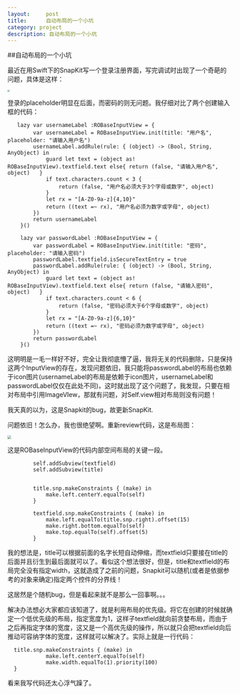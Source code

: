 ```yaml
---
layout:     post
title:      自动布局的一个小坑
category: project
description: 自动布局的一个小坑
---
```



##自动布局的一个小坑

最近在用Swift下的SnapKit写一个登录注册界面，写完调试时出现了一个奇葩的问题，具体是这样：

<img src="https://github.com/xiaobaiso/xiaobaiso.github.io/raw/master/image/自动布局的一个小坑1.png" style="zoom:30%" />

登录的placeholder明显在后面，而密码的则无问题。我仔细对比了两个创建输入框的代码：

```
   lazy var usernameLabel :ROBaseInputView = {
        var usernameLabel = ROBaseInputView.init(title: "用户名", placeholder: "请输入用户名")
        usernameLabel.addRule(rule: { (object) -> (Bool, String, AnyObject) in
            guard let text = (object as! ROBaseInputView).textfield.text else{ return (false, "请输入用户名", object)   }
            if text.characters.count < 3 {
                return (false, "用户名必须大于3个字母或数字", object)
            }
            let rx = "[A-Z0-9a-z]{4,10}"
            return ((text =~ rx), "用户名必须为数字或字母", object)
        })
        return usernameLabel
    }()
    
    lazy var passwordLabel :ROBaseInputView = {
        var passwordLabel = ROBaseInputView.init(title: "密码", placeholder: "请输入密码")
        passwordLabel.textfield.isSecureTextEntry = true
        passwordLabel.addRule(rule: { (object) -> (Bool, String, AnyObject) in
            guard let text = (object as! ROBaseInputView).textfield.text else{ return (false, "请输入密码", object)   }
            if text.characters.count < 6 {
                return (false, "密码必须大于6个字母或数字", object)
            }
            let rx = "[A-Z0-9a-z]{6,10}" 
            return ((text =~ rx), "密码必须为数字或字母", object)
        })
        return passwordLabel
    }()
```

这明明是一毛一样好不好，完全让我彻底懵了逼，我将无关的代码删除，只是保持这两个InputView的存在，发现问题依旧，我只能将passwordLabel的布局也依赖于icon图片(usernameLabel的布局是依赖于icon图片，usernameLabel和passwordLabel仅仅在此处不同)，这时就出现了这个问题了，我发现，只要在相对布局中引用ImageVIew，那就有问题，对Self.view相对布局则没有问题！

我天真的以为，这是Snapkit的bug，故更新SnapKit.

问题依旧！怎么办，我也很绝望啊。重新review代码，这是布局图：

<img src="https://github.com/xiaobaiso/xiaobaiso.github.io/raw/master/image/自动布局的一个小坑2.png" style="zoom:50%" />

这是ROBaseInputView的代码内部空间布局的关键一段。

```
	    self.addSubview(textfield)
        self.addSubview(title)

        
        title.snp.makeConstraints { (make) in
            make.left.centerY.equalTo(self)
        }
        
        textfield.snp.makeConstraints { (make) in
            make.left.equalTo(title.snp.right).offset(15)
            make.right.bottom.equalTo(self)
            make.top.equalTo(self).offset(5)
        }
```

我的想法是，title可以根据前面的名字长短自动伸缩，而textfield只要接在title的后面并且衍生到最后面就可以了。看似这个想法很好，但是，title和textfield的布局完全没有指定width，这就造成了之前的问题，Snapkit可以随机(或者是依据参考的对象来确定)指定两个控件的分界线！

这居然是个随机bug，但是看起来就不是那么一回事啊。。。

解决办法想必大家都应该知道了，就是利用布局的优先级。将它在创建的时候就确定一个低优先级的布局，指定宽度为1，这样子textfield就向前贪婪布局，而由于之后再指定字体的宽度，这又是一个高优先级的操作，所以就只会把textfield向后推动可容纳字体的宽度，这样就可以解决了。实际上就是一行代码：

```
  title.snp.makeConstraints { (make) in
            make.left.centerY.equalTo(self)
            make.width.equalTo(1).priority(100)
  }
```

看来我写代码还太心浮气躁了。
